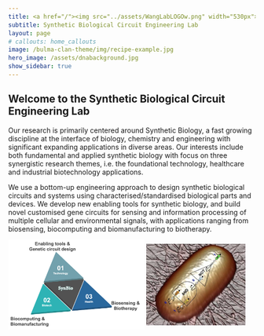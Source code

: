 ```yaml
---
title: <a href="/"><img src="../assets/WangLabLOGOw.png" width="530px"></a>
subtitle: Synthetic Biological Circuit Engineering Lab
layout: page
# callouts: home_callouts
image: /bulma-clan-theme/img/recipe-example.jpg
hero_image: /assets/dnabackground.jpg
show_sidebar: true 
---
```


## Welcome to the Synthetic Biological Circuit Engineering Lab

Our research is primarily centered around Synthetic Biology, a fast growing discipline at the interface of biology, chemistry and engineering with significant expanding applications in diverse areas. Our interests include both fundamental and applied synthetic biology with focus on three synergistic research themes, i.e. the foundational technology, healthcare and industrial biotechnology applications. 

We use a bottom-up engineering approach to design synthetic biological circuits and systems using characterised/standardised biological parts and devices. We develop new enabling tools for synthetic biology, and build novel customised gene circuits for sensing and information processing of multiple cellular and environmental signals, with applications ranging from biosensing, biocomputing and biomanufacturing to biotherapy. 


<div style="width:100%;display:inline-block;float:left;right:10px">
  <img style="vertical-align:middle;width:55%" src="assets/e1.png">
  <!-- <div style="width:30px;height:10px;background: pink;"></div> -->
  <img style="vertical-align:middle;width:40%" src="assets/index_en_2.png">
</div> 

&nbsp;




